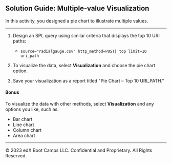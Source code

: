 ## Solution Guide: Multiple-value Visualization 

In this activity, you designed a pie chart to illustrate multiple values.  

--- 

1. Design an SPL query using similar criteria that displays the top 10 URI paths:
   - `source="radialgauge.csv" http_method=POST| top limit=10 uri_path`

2. To visualize the data, select **Visualization** and choose the pie chart option.  

3. Save your visualization as a report titled "Pie Chart &ndash; Top 10 URI_PATH."

#### Bonus

To visualize the data with other methods, select **Visualization** and any options you like, such as: 

 - Bar chart
 - Line chart
  - Column chart
  - Area chart

---

&copy; 2023 edX Boot Camps LLC. Confidential and Proprietary. All Rights Reserved.  
